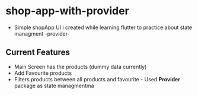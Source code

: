 # shop-app-with-provider
- Simple shopApp UI i created while learning flutter to practice about state managment -provider- 
## Current Features 
- Main Screen has the products (dummy data currently) 
- Add Favourite products 
- Filters products between all products and favourite - Used **Provider** package as state managmentma
